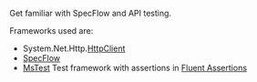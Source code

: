 Get familiar with SpecFlow and API testing.

Frameworks used are:

* System.Net.Http.[HttpClient](https://docs.microsoft.com/en-us/dotnet/api/system.net.http.httpclient?view=netframework-4.8)
* [SpecFlow](https://specflow.org/)
* [MsTest](https://docs.microsoft.com/en-us/dotnet/core/testing/unit-testing-with-mstest) Test framework with assertions in [Fluent Assertions](https://www.fluentassertions.com/)
